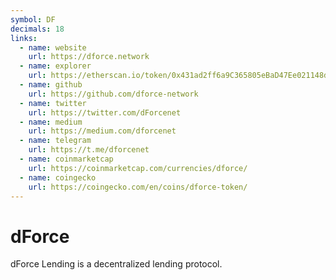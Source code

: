 ```yaml
---
symbol: DF
decimals: 18
links:
  - name: website
    url: https://dforce.network
  - name: explorer
    url: https://etherscan.io/token/0x431ad2ff6a9C365805eBaD47Ee021148d6f7DBe0
  - name: github
    url: https://github.com/dforce-network
  - name: twitter
    url: https://twitter.com/dForcenet
  - name: medium
    url: https://medium.com/dforcenet
  - name: telegram
    url: https://t.me/dforcenet
  - name: coinmarketcap
    url: https://coinmarketcap.com/currencies/dforce/
  - name: coingecko
    url: https://coingecko.com/en/coins/dforce-token/
---
```


# dForce

dForce Lending is a decentralized lending protocol.
